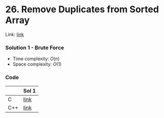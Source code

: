 # 26. Remove Duplicates from Sorted Array
Link: [link](https://leetcode.com/problems/remove-duplicates-from-sorted-array/)

### Solution 1 - Brute Force
* Time complexity: $O(n)$
* Space complexity: $O(1)$

### Code
||Sol 1|
|-|-|
|C|[link](./sol_1/main.c)|
|C++|[link](./sol_1/main.cpp)|
